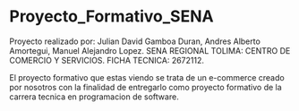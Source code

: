 # Proyecto_Formativo_SENA

Proyecto realizado por: Julian David Gamboa Duran, Andres Alberto Amortegui, Manuel Alejandro Lopez.
SENA REGIONAL TOLIMA: CENTRO DE COMERCIO Y SERVICIOS. FICHA TECNICA: 2672112.

El proyecto formativo que estas viendo se trata de un e-commerce creado por nosotros con la finalidad de entregarlo como proyecto formativo de la carrera tecnica en programacion de software.





